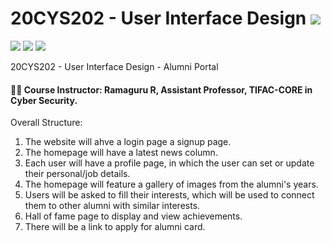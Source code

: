 # 20CYS202 - User Interface Design ![](https://img.shields.io/badge/-Live-brightgreen)
![](https://img.shields.io/badge/Batch-21CYS-lightgreen) ![](https://img.shields.io/badge/UG-blue) ![](https://img.shields.io/badge/Subject-UID-blue)

20CYS202  - User Interface Design - Alumni Portal

#### :teacher: Course Instructor:  Ramaguru R, Assistant Professor, TIFAC-CORE in Cyber Security.

Overall Structure:

1. The website will ahve a login page a signup page.
2. The homepage will have a latest news column.
3. Each user will have a profile page, in which the user can set or update their personal/job details.
4. The homepage will feature a gallery of images from the alumni's years.
5. Users will be asked to fill their interests, which will be used to connect them to other alumni with similar interests.
6. Hall of fame page to display and view achievements.
7. There will be a link to apply for alumni card.


